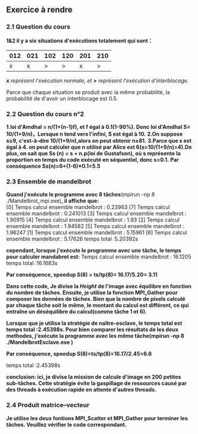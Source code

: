 ## Exercice à rendre 
### 2.1 Question du cours
**1&2 il y a six situations d'exécutions totalement qui sont：**

| 012 | 021 | 102 | 120 | 201 | 210 |
| --- | --- | --- | --- | --- | --- |
| x   | x   | >   | >   | x   | >   |
***x** représent l'exécution normale, et **>** représent l'exécution d'interblocage.*

Parce que chaque situation se produit avec la même probabilité, la probabilité de d'avoir un interblocage est 0.5. 

### 2.2 Question du cours n°2
**1.loi d'Amdhal = n/(1+(n-1)f), et f égal à 0.1(1-90%).
Donc loi d'Amdhal S= 10/(1+9/n)，Lorsque n tend vers l'infini, S est égal à 10.**
**2.On suppose s≥9, c'est-à-dire 10/(1+9/n),alors on peut obtenir n≥81.**
**3.Parce que s est égal à 4. on peut calculer que n utilisé par Alice est 6(s=10/(1+9/n)=4).De plus, on sait que Ss (n) = s + n.p(loi de Gustafson), où s représente la proportion en temps du code exécuté en séquentiel, donc s=0.1.**
**Par conséquence Ss(n)=6+(1-6)×0.1=5.5**

### 2.3 Ensemble de mandelbrot
**Quand j'exécute le programme avec 8 tâches**(mpirun -np 8 ./Mandelbrot_mpi.exe)**, il affiche que:**  
[0] Temps calcul ensemble mandelbrot : 0.23963
[7] Temps calcul ensemble mandelbrot : 0.241013
[3] Temps calcul ensemble mandelbrot : 1.90915
[4] Temps calcul ensemble mandelbrot : 1.93
[2] Temps calcul ensemble mandelbrot : 1.94582
[5] Temps calcul ensemble mandelbrot : 1.96247
[1] Temps calcul ensemble mandelbrot : 5.15961
[6] Temps calcul ensemble mandelbrot : 5.17626
temps total :5.20392s

**cependant, lorsque j'exécute le programme avec une tâche, le temps pour calculer mandabrot est:**
Temps calcul ensemble mandelbrot : 16.1205
temps total :16.1683s

**Par conséquence, speedup S(8) = ts/tp(8)= 16.17/5.20= 3.11**

**Dans cette code, Je divise la *Height* de l'image avec équilibre en fonction du nombre de tâches. Ensuite, je utilise la  fonction MPI_Gather pour composer les données de tâches. Bien que la nombre de pixels calculé par chaque tâche soit le même, le montant du calcul est différent, ce qui entraîne un déséquilibre du calcul(comme tâche 1 et 6).**

**Lorsque que je utilise la stratégie de naître-esclave, le temps total est temps total :2.45398s. Pour bien comparer les résultats de les deux methodes, j'exécute la programme avec les même tâche(mpirun -np 8 ./MandelbrotEsclave.exe )**

**Par conséquence, speedup S(8)=ts/tp(8)=16.17/2.45=6.6**

temps total :2.45398s

**conclusion: ici, je divise la mission de calcule d'image en 200 petites sub-tâches. Cette stratégie évite la gaspillage de ressources causé par des threads à exécution rapide en attente d'autres threads.**

### 2.4 Produit matrice–vecteur
**Je utilise les deux fontions MPI_Scatter et MPI_Gather pour terminer les tâches. Veuillez vérifier le code correspondant.**






